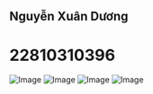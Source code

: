 ## Nguyễn Xuân Dương
# 22810310396
![Image](https://github.com/user-attachments/assets/c36f0bd2-ab17-458a-94bf-46511dbe4fa9)
![Image](https://github.com/user-attachments/assets/2116073c-01c9-43a2-984e-6060a6cd9d43)
![Image](https://github.com/user-attachments/assets/5b6f6187-6f1c-4bb3-b458-47502cc01e8d)
![Image](https://github.com/user-attachments/assets/5fdb9858-5e5d-44fa-8fd2-8dae067acd15)

